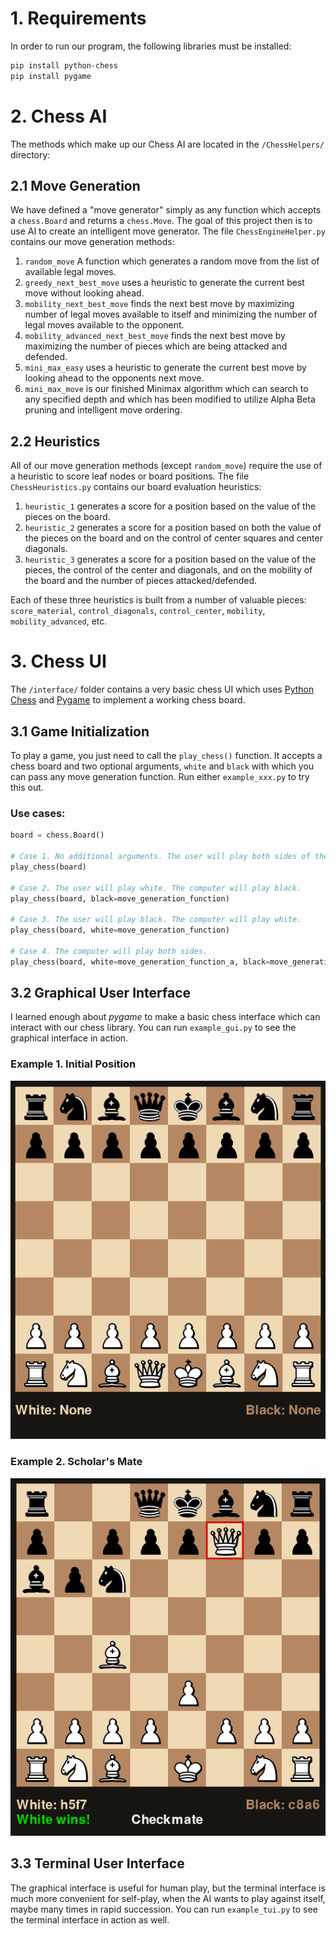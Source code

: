 # 1. Requirements

In order to run our program, the following libraries must be installed:

 ```bash
 pip install python-chess
 pip install pygame
 ````


# 2. Chess AI

The methods which make up our Chess AI are  located in the `/ChessHelpers/` 
directory:

## 2.1 Move Generation

We have defined a "move generator" simply as any function which accepts a `chess.Board` 
and returns a `chess.Move`. The goal of this project then is to use AI to create an 
intelligent move generator. The file `ChessEngineHelper.py` contains our move generation 
methods:

1. `random_move` A function which generates a random move from the list of available
legal moves.
2. `greedy_next_best_move` uses a heuristic to generate the current best move without
looking ahead.
3. `mobility_next_best_move` finds the next best move by maximizing number of legal
moves available to itself and minimizing the number of legal moves available to the
opponent.
4. `mobility_advanced_next_best_move` finds the next best move by maximizing the number
of pieces which are being attacked and defended.
5. `mini_max_easy` uses a heuristic to generate the current best move by looking ahead
to the opponents next move.
6. `mini_max_move` is our finished Minimax algorithm which can search to any specified
depth and which has been modified to utilize Alpha Beta pruning and intelligent move
ordering.
   
## 2.2 Heuristics

All of our move generation methods (except `random_move`) require the use of a heuristic
to score leaf nodes or board positions. The file `ChessHeuristics.py` contains our board 
evaluation heuristics:

1. `heuristic_1` generates a score for a position based on the value of the pieces on
the board.
2. `heuristic_2` generates a score for a position based on both the value of the pieces
on the board and on the control of center squares and center diagonals.
3. `heuristic_3` generates a score for a position based on the value of the pieces, the
control of the center and diagonals, and on the mobility of the board and the number of
pieces attacked/defended.

Each of these three heuristics is built from a number of valuable pieces: `score_material`,
`control_diagonals`, `control_center`, `mobility`, `mobility_advanced`, etc.

# 3. Chess UI

The `/interface/` folder contains a very basic chess UI which uses 
[Python Chess](https://python-chess.readthedocs.io/en/latest/) and
[Pygame](https://www.pygame.org/docs/) to implement a working chess board.


## 3.1 Game Initialization

To play a game, you just need to call the `play_chess()` function. It accepts a chess board and
two optional arguments, `white` and `black` with which you can pass any move generation function.
Run either `example_xxx.py` to try this out.

### Use cases:
```python
board = chess.Board()

# Case 1. No additional arguments. The user will play both sides of the board.
play_chess(board)

# Case 2. The user will play white. The computer will play black.
play_chess(board, black=move_generation_function)

# Case 3. The user will play black. The computer will play white.
play_chess(board, white=move_generation_function)

# Case 4. The computer will play both sides.
play_chess(board, white=move_generation_function_a, black=move_generation_function_b)
```


## 3.2 Graphical User Interface

I learned enough about *pygame* to make a basic chess interface which can interact with our chess library.
You can run `example_gui.py` to see the graphical interface in action.

### Example 1. Initial Position

![Initial Position](interface/images/initial_pos.png)

### Example 2. Scholar's Mate

![Fool's Mate](interface/images/scholars_mate.png)


## 3.3 Terminal User Interface

The graphical interface is useful for human play, but the terminal interface is much more convenient
for self-play, when the AI wants to play against itself, maybe many times in rapid succession.
You can run `example_tui.py` to see the terminal interface in action as well.


